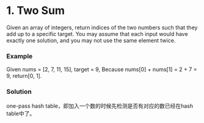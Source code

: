 # 1. Two Sum

Given an array of integers, return indices of the two numbers such that 
they add up to a specific target.
You may assume that each input would have exactly one solution, 
and you may not use the same element twice.

### Example
Given nums = [2, 7, 11, 15], target = 9,
Because nums[0] + nums[1] = 2 + 7 = 9,
return[0, 1].

### Solution
one-pass hash table，即加入一个数的时候先检测是否有对应的数已经在hash table中了。